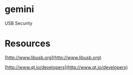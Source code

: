 # gemini
USB Security

# Resources
[http://www.libusb.org](http://www.libusb.org)

[http://www.qt.io/developers](http://www.qt.io/developers)
